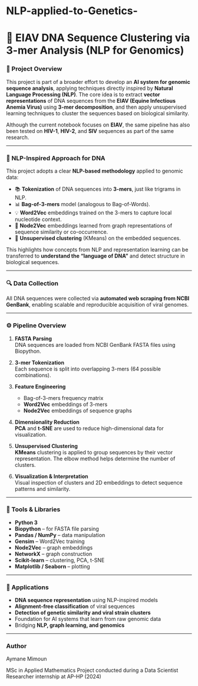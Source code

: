 # NLP-applied-to-Genetics-

# 🧬 EIAV DNA Sequence Clustering via 3-mer Analysis (NLP for Genomics)

### 📌 Project Overview

This project is part of a broader effort to develop an **AI system for genomic sequence analysis**, applying techniques directly inspired by **Natural Language Processing (NLP)**. The core idea is to extract **vector representations** of DNA sequences from the **EIAV (Equine Infectious Anemia Virus)** using **3-mer decomposition**, and then apply unsupervised learning techniques to cluster the sequences based on biological similarity.

Although the current notebook focuses on **EIAV**, the same pipeline has also been tested on **HIV-1**, **HIV-2**, and **SIV** sequences as part of the same research.

---

### 🧠 NLP-Inspired Approach for DNA

This project adopts a clear **NLP-based methodology** applied to genomic data:

- 📚 **Tokenization** of DNA sequences into **3-mers**, just like trigrams in NLP.
- 📊 **Bag-of-3-mers** model (analogous to Bag-of-Words).
- 💡 **Word2Vec** embeddings trained on the 3-mers to capture local nucleotide context.
- 🔗 **Node2Vec** embeddings learned from graph representations of sequence similarity or co-occurrence.
- 🧩 **Unsupervised clustering** (KMeans) on the embedded sequences.

This highlights how concepts from NLP and representation learning can be transferred to **understand the “language of DNA”** and detect structure in biological sequences.

---

### 🔍 Data Collection

All DNA sequences were collected via **automated web scraping from NCBI GenBank**, enabling scalable and reproducible acquisition of viral genomes.

---

### ⚙️ Pipeline Overview

1. **FASTA Parsing**  
   DNA sequences are loaded from NCBI GenBank FASTA files using Biopython.

2. **3-mer Tokenization**  
   Each sequence is split into overlapping 3-mers (64 possible combinations).

3. **Feature Engineering**
   - Bag-of-3-mers frequency matrix  
   - **Word2Vec** embeddings of 3-mers  
   - **Node2Vec** embeddings of sequence graphs  

4. **Dimensionality Reduction**  
   **PCA** and **t-SNE** are used to reduce high-dimensional data for visualization.

5. **Unsupervised Clustering**  
   **KMeans** clustering is applied to group sequences by their vector representation. The elbow method helps determine the number of clusters.

6. **Visualization & Interpretation**  
   Visual inspection of clusters and 2D embeddings to detect sequence patterns and similarity.

---

### 🧪 Tools & Libraries

- **Python 3**
- **Biopython** – for FASTA file parsing
- **Pandas / NumPy** – data manipulation
- **Gensim** – Word2Vec training
- **Node2Vec** – graph embeddings
- **NetworkX** – graph construction
- **Scikit-learn** – clustering, PCA, t-SNE
- **Matplotlib / Seaborn** – plotting

---

### 🎯 Applications

- **DNA sequence representation** using NLP-inspired models
- **Alignment-free classification** of viral sequences
- **Detection of genetic similarity and viral strain clusters**
- Foundation for AI systems that learn from raw genomic data
- Bridging **NLP, graph learning, and genomics**

---

### Author

Aymane Mimoun

MSc in Applied Mathematics
Project conducted during a Data Scientist Researcher internship at AP-HP (2024)
